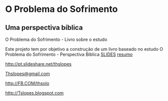 # O Problema do Sofrimento
## Uma perspectiva bíblica
O Problema do Sofrimento - Livro sobre o estudo

Este projeto tem por objetivo a construção de um livro baseado no estudo O Problema do Sofrimento - Perspectiva Bíblica [SLIDES](http://pt.slideshare.net/thslopes/o-problema-do-sofrimento-perspectiva-bblica) [resumo](https://tslopes.blogspot.com/2015/02/o-problema-do-sofrimento-perspectiva.html)

http://pt.slideshare.net/thslopes

Thslopes@gmail.com

http://FB.COM/thsolo

http://Tslopes.blogspot.com
